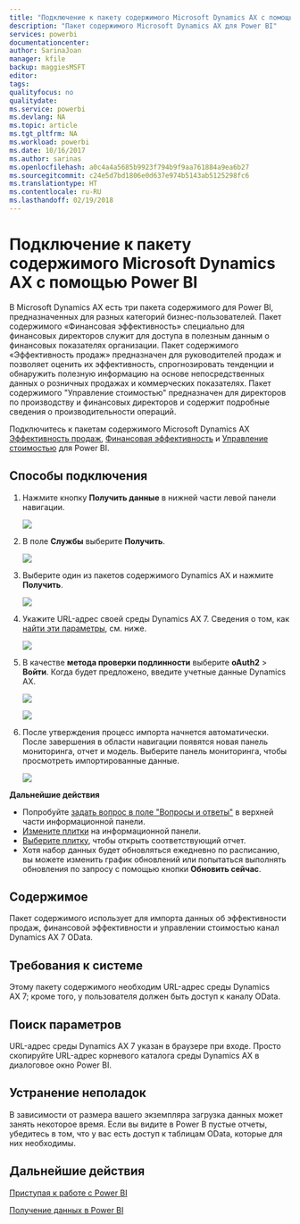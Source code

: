 ```yaml
---
title: "Подключение к пакету содержимого Microsoft Dynamics AX с помощью Power BI"
description: "Пакет содержимого Microsoft Dynamics AX для Power BI"
services: powerbi
documentationcenter: 
author: SarinaJoan
manager: kfile
backup: maggiesMSFT
editor: 
tags: 
qualityfocus: no
qualitydate: 
ms.service: powerbi
ms.devlang: NA
ms.topic: article
ms.tgt_pltfrm: NA
ms.workload: powerbi
ms.date: 10/16/2017
ms.author: sarinas
ms.openlocfilehash: a0c4a4a5685b9923f794b9f9aa761884a9ea6b27
ms.sourcegitcommit: c24e5d7bd1806e0d637e974b5143ab5125298fc6
ms.translationtype: HT
ms.contentlocale: ru-RU
ms.lasthandoff: 02/19/2018
---
```

# <a name="connect-to-microsoft-dynamics-ax-content-pack-with-power-bi"></a>Подключение к пакету содержимого Microsoft Dynamics AX с помощью Power BI
В Microsoft Dynamics AX есть три пакета содержимого для Power BI, предназначенных для разных категорий бизнес-пользователей. Пакет содержимого «Финансовая эффективность» специально для финансовых директоров служит для доступа в полезным данным о финансовых показателях организации. Пакет содержимого «Эффективность продаж» предназначен для руководителей продаж и позволяет оценить их эффективность, спрогнозировать тенденции и обнаружить полезную информацию на основе непосредственных данных о розничных продажах и коммерческих показателях. Пакет содержимого "Управление стоимостью" предназначен для директоров по производству и финансовых директоров и содержит подробные сведения о производительности операций.

Подключитесь к пакетам содержимого Microsoft Dynamics AX [Эффективность продаж](https://app.powerbi.com/getdata/services/dynamics-ax-retail-channel-performance), [Финансовая эффективность](https://app.powerbi.com/getdata/services/dynamics-ax-financial-performance) и [Управление стоимостью](https://app.powerbi.com/getdata/services/dynamics-ax-cost-management) для Power BI.

## <a name="how-to-connect"></a>Способы подключения
1. Нажмите кнопку **Получить данные** в нижней части левой панели навигации.
   
   ![](media/service-connect-to-microsoft-dynamics-ax/getdata.png)
2. В поле **Службы** выберите **Получить**.
   
   ![](media/service-connect-to-microsoft-dynamics-ax/services.png)
3. Выберите один из пакетов содержимого Dynamics AX и нажмите **Получить**.
   
   ![](media/service-connect-to-microsoft-dynamics-ax/mdax.png)
4. Укажите URL-адрес своей среды Dynamics AX 7. Сведения о том, как [найти эти параметры](#FindingParams), см. ниже.
   
   ![](media/service-connect-to-microsoft-dynamics-ax/params.png)
5. В качестве **метода проверки подлинности** выберите **oAuth2** \> **Войти**. Когда будет предложено, введите учетные данные Dynamics AX.
   
    ![](media/service-connect-to-microsoft-dynamics-ax/creds.png)
   
    ![](media/service-connect-to-microsoft-dynamics-ax/creds2.png)
6. После утверждения процесс импорта начнется автоматически. После завершения в области навигации появятся новая панель мониторинга, отчет и модель. Выберите панель мониторинга, чтобы просмотреть импортированные данные.
   
     ![](media/service-connect-to-microsoft-dynamics-ax/dashboard.png)

**Дальнейшие действия**

* Попробуйте [задать вопрос в поле "Вопросы и ответы"](power-bi-q-and-a.md) в верхней части информационной панели.
* [Измените плитки](service-dashboard-edit-tile.md) на информационной панели.
* [Выберите плитку](service-dashboard-tiles.md), чтобы открыть соответствующий отчет.
* Хотя набор данных будет обновляться ежедневно по расписанию, вы можете изменить график обновлений или попытаться выполнять обновления по запросу с помощью кнопки **Обновить сейчас**.

## <a name="whats-included"></a>Содержимое
Пакет содержимого использует для импорта данных об эффективности продаж, финансовой эффективности и управлении стоимостью канал Dynamics AX 7 OData.

## <a name="system-requirements"></a>Требования к системе
Этому пакету содержимого необходим URL-адрес среды Dynamics AX 7; кроме того, у пользователя должен быть доступ к каналу OData.

## <a name="finding-parameters"></a>Поиск параметров
<a name="FindingParams"></a>

URL-адрес среды Dynamics AX 7 указан в браузере при входе. Просто скопируйте URL-адрес корневого каталога среды Dynamics AX в диалоговое окно Power BI.

## <a name="troubleshooting"></a>Устранение неполадок
В зависимости от размера вашего экземпляра загрузка данных может занять некоторое время. Если вы видите в Power B пустые отчеты, убедитесь в том, что у вас есть доступ к таблицам OData, которые для них необходимы.

## <a name="next-steps"></a>Дальнейшие действия
[Приступая к работе с Power BI](service-get-started.md)

[Получение данных в Power BI](service-get-data.md)

